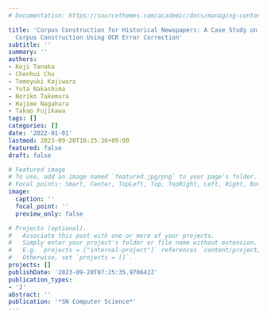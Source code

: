 ```yaml
---
# Documentation: https://sourcethemes.com/academic/docs/managing-content/

title: 'Corpus Construction for Historical Newspapers: A Case Study on Public Meeting
  Corpus Construction Using OCR Error Correction'
subtitle: ''
summary: ''
authors:
- Koji Tanaka
- Chenhui Chu
- Tomoyuki Kajiwara
- Yuta Nakashima
- Noriko Takemura
- Hajime Nagahara
- Takao Fujikawa
tags: []
categories: []
date: '2022-01-01'
lastmod: 2023-09-20T16:25:36+09:00
featured: false
draft: false

# Featured image
# To use, add an image named `featured.jpg/png` to your page's folder.
# Focal points: Smart, Center, TopLeft, Top, TopRight, Left, Right, BottomLeft, Bottom, BottomRight.
image:
  caption: ''
  focal_point: ''
  preview_only: false

# Projects (optional).
#   Associate this post with one or more of your projects.
#   Simply enter your project's folder or file name without extension.
#   E.g. `projects = ["internal-project"]` references `content/project/deep-learning/index.md`.
#   Otherwise, set `projects = []`.
projects: []
publishDate: '2023-09-20T07:25:35.970642Z'
publication_types:
- '2'
abstract: ''
publication: '*SN Computer Science*'
---
```

